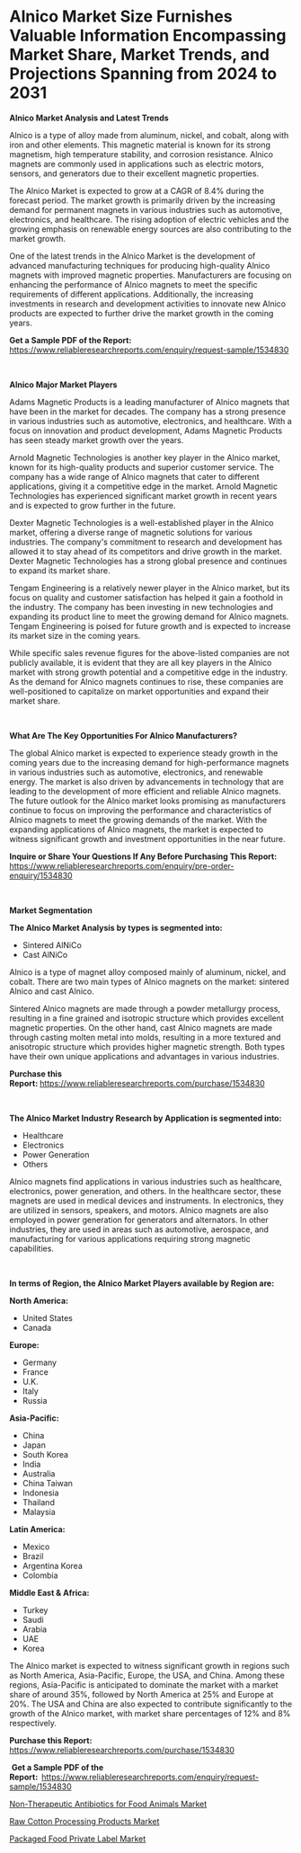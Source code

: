<p><h1>Alnico Market Size Furnishes Valuable Information Encompassing Market Share, Market Trends, and Projections Spanning from 2024 to 2031</h1></p><p><strong>Alnico Market Analysis and Latest Trends</strong></p>
<p><p>Alnico is a type of alloy made from aluminum, nickel, and cobalt, along with iron and other elements. This magnetic material is known for its strong magnetism, high temperature stability, and corrosion resistance. Alnico magnets are commonly used in applications such as electric motors, sensors, and generators due to their excellent magnetic properties.</p><p>The Alnico Market is expected to grow at a CAGR of 8.4% during the forecast period. The market growth is primarily driven by the increasing demand for permanent magnets in various industries such as automotive, electronics, and healthcare. The rising adoption of electric vehicles and the growing emphasis on renewable energy sources are also contributing to the market growth.</p><p>One of the latest trends in the Alnico Market is the development of advanced manufacturing techniques for producing high-quality Alnico magnets with improved magnetic properties. Manufacturers are focusing on enhancing the performance of Alnico magnets to meet the specific requirements of different applications. Additionally, the increasing investments in research and development activities to innovate new Alnico products are expected to further drive the market growth in the coming years.</p></p>
<p><strong>Get a Sample PDF of the Report:&nbsp;</strong> <a href="https://www.reliableresearchreports.com/enquiry/request-sample/1534830">https://www.reliableresearchreports.com/enquiry/request-sample/1534830</a></p>
<p>&nbsp;</p>
<p><strong>Alnico Major Market Players</strong></p>
<p><p>Adams Magnetic Products is a leading manufacturer of Alnico magnets that have been in the market for decades. The company has a strong presence in various industries such as automotive, electronics, and healthcare. With a focus on innovation and product development, Adams Magnetic Products has seen steady market growth over the years.</p><p>Arnold Magnetic Technologies is another key player in the Alnico market, known for its high-quality products and superior customer service. The company has a wide range of Alnico magnets that cater to different applications, giving it a competitive edge in the market. Arnold Magnetic Technologies has experienced significant market growth in recent years and is expected to grow further in the future.</p><p>Dexter Magnetic Technologies is a well-established player in the Alnico market, offering a diverse range of magnetic solutions for various industries. The company's commitment to research and development has allowed it to stay ahead of its competitors and drive growth in the market. Dexter Magnetic Technologies has a strong global presence and continues to expand its market share.</p><p>Tengam Engineering is a relatively newer player in the Alnico market, but its focus on quality and customer satisfaction has helped it gain a foothold in the industry. The company has been investing in new technologies and expanding its product line to meet the growing demand for Alnico magnets. Tengam Engineering is poised for future growth and is expected to increase its market size in the coming years.</p><p>While specific sales revenue figures for the above-listed companies are not publicly available, it is evident that they are all key players in the Alnico market with strong growth potential and a competitive edge in the industry. As the demand for Alnico magnets continues to rise, these companies are well-positioned to capitalize on market opportunities and expand their market share.</p></p>
<p>&nbsp;</p>
<p><strong>What Are The Key Opportunities For Alnico Manufacturers?</strong></p>
<p><p>The global Alnico market is expected to experience steady growth in the coming years due to the increasing demand for high-performance magnets in various industries such as automotive, electronics, and renewable energy. The market is also driven by advancements in technology that are leading to the development of more efficient and reliable Alnico magnets. The future outlook for the Alnico market looks promising as manufacturers continue to focus on improving the performance and characteristics of Alnico magnets to meet the growing demands of the market. With the expanding applications of Alnico magnets, the market is expected to witness significant growth and investment opportunities in the near future.</p></p>
<p><strong>Inquire or Share Your Questions If Any Before Purchasing This Report:</strong> <a href="https://www.reliableresearchreports.com/enquiry/pre-order-enquiry/1534830">https://www.reliableresearchreports.com/enquiry/pre-order-enquiry/1534830</a></p>
<p>&nbsp;</p>
<p><strong>Market Segmentation</strong></p>
<p><strong>The Alnico Market Analysis by types is segmented into:</strong></p>
<p><ul><li>Sintered AlNiCo</li><li>Cast AlNiCo</li></ul></p>
<p><p>Alnico is a type of magnet alloy composed mainly of aluminum, nickel, and cobalt. There are two main types of Alnico magnets on the market: sintered Alnico and cast Alnico. </p><p>Sintered Alnico magnets are made through a powder metallurgy process, resulting in a fine grained and isotropic structure which provides excellent magnetic properties. On the other hand, cast Alnico magnets are made through casting molten metal into molds, resulting in a more textured and anisotropic structure which provides higher magnetic strength. Both types have their own unique applications and advantages in various industries.</p></p>
<p><strong>Purchase this Report:&nbsp;</strong><a href="https://www.reliableresearchreports.com/purchase/1534830">https://www.reliableresearchreports.com/purchase/1534830</a></p>
<p>&nbsp;</p>
<p><strong>The Alnico Market Industry Research by Application is segmented into:</strong></p>
<p><ul><li>Healthcare</li><li>Electronics</li><li>Power Generation</li><li>Others</li></ul></p>
<p><p>Alnico magnets find applications in various industries such as healthcare, electronics, power generation, and others. In the healthcare sector, these magnets are used in medical devices and instruments. In electronics, they are utilized in sensors, speakers, and motors. Alnico magnets are also employed in power generation for generators and alternators. In other industries, they are used in areas such as automotive, aerospace, and manufacturing for various applications requiring strong magnetic capabilities.</p></p>
<p>&nbsp;</p>
<p><strong>In terms of Region, the Alnico Market Players available by Region are:</strong></p>
<p>
    <p> <strong> North America: </strong>
        <ul>
            <li>United States</li>
            <li>Canada</li>
        </ul>
        </p> 
    <p> <strong> Europe: </strong>
        <ul>
            <li>Germany</li>
            <li>France</li>
            <li>U.K.</li>
            <li>Italy</li>
            <li>Russia</li>
        </ul>
        </p> 
    <p> <strong> Asia-Pacific: </strong>
        <ul>
            <li>China</li>
            <li>Japan</li>
            <li>South Korea</li>
            <li>India</li>
            <li>Australia</li>
            <li>China Taiwan</li>
            <li>Indonesia</li>
            <li>Thailand</li>
            <li>Malaysia</li>
        </ul>
        </p> 
    <p> <strong> Latin America: </strong>
        <ul>
            <li>Mexico</li>
            <li>Brazil</li>
            <li>Argentina Korea</li>
            <li>Colombia</li>
        </ul>
        </p> 
    <p> <strong> Middle East & Africa: </strong>
        <ul>
            <li>Turkey</li>
            <li>Saudi</li>
            <li>Arabia</li>
            <li>UAE</li>
            <li>Korea</li>
        </ul>
    </p>
    </p>
<p><p>The Alnico market is expected to witness significant growth in regions such as North America, Asia-Pacific, Europe, the USA, and China. Among these regions, Asia-Pacific is anticipated to dominate the market with a market share of around 35%, followed by North America at 25% and Europe at 20%. The USA and China are also expected to contribute significantly to the growth of the Alnico market, with market share percentages of 12% and 8% respectively.</p></p>
<p><strong>Purchase this Report: </strong><a href="https://www.reliableresearchreports.com/purchase/1534830">https://www.reliableresearchreports.com/purchase/1534830</a></p>
<p>&nbsp;<strong>Get a Sample PDF of the Report:&nbsp;&nbsp;</strong><a href="https://www.reliableresearchreports.com/enquiry/request-sample/1534830">https://www.reliableresearchreports.com/enquiry/request-sample/1534830</a></p>
<p><strong></strong></p>
<p><p><a href="https://view.publitas.com/reportprime-1/non-therapeutic-antibiotics-for-food-animals-market-research-report-the-key-to-successful-business-strategy-forecasted-for-period-from-2023-2030/">Non-Therapeutic Antibiotics for Food Animals Market</a></p><p><a href="https://view.publitas.com/reportprime-1/raw-cotton-processing-products-market-size-market-trends-and-growth-outlook-forecasted-for-period-from-2023-to-2030/">Raw Cotton Processing Products Market</a></p><p><a href="https://view.publitas.com/reportprime-1/packaged-food-private-label-market-growth-market-trends-covid-19-impact-and-forecasts-for-period-from-2023-2030/">Packaged Food Private Label Market</a></p></p>